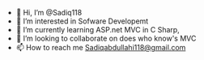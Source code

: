 - 👋 Hi, I’m @Sadiq118
- 👀 I’m interested in Sofware Developemt
- 🌱 I’m currently learning ASP.net MVC in C Sharp,
- 💞️ I’m looking to collaborate on does who know's MVC
- 📫 How to reach me Sadiqabdullahi118@gmail.com

<!---
Sadiq118/Sadiq118 is a ✨ special ✨ repository because its `README.md` (this file) appears on your GitHub profile.
You can click the Preview link to take a look at your changes.
--->

